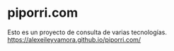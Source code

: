# piporri.com
Esto es un proyecto de consulta de varias tecnologías.
https://alexeileyvamora.github.io/piporri.com/

